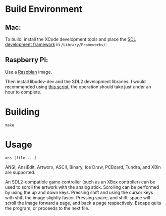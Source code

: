 # Build Environment

## Mac:

To build, install the XCode development tools and place the [SDL development framework](https://www.libsdl.org/release/SDL2-2.0.3.dmg) in `/Library/Frameworks/`.

## Raspberry Pi:

Use a [Raspbian](http://www.raspberrypi.org/downloads/) image.

Then install libudev-dev and the SDL2 development libraries. I would recommended using [this script](https://gist.github.com/andyherbert/f8682422a3b59bfda79d), the operation should take just under an hour to complete.

# Building

    make

# Usage

    ans [file ...]

ANSI, AnsiEdit, Artworx, ASCII, Binary, Ice Draw, PCBoard, Tundra, and XBin are supported.

An SDL2-compatible game controller (such as an XBox controller) can be used to scroll the artwork with the analog stick. Scrolling can be performed by using the up and down keys. Pressing shift and using the cursor keys with shift the image slightly faster. Pressing space, and shift-space will scroll the image forward a page, and back a page respectively. Escape quits the program, or proceeds to the next file.